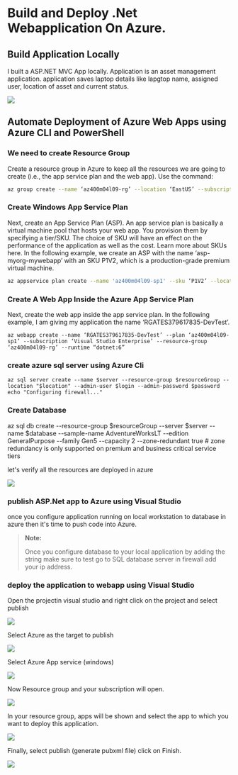 # Build and Deploy .Net Webapplication On Azure.

## Build Application Locally
I built a ASP.NET MVC App locally. Application is an asset management application. application saves laptop details like lapgtop name, assigned user, location of asset and current status.

![](https://github.com/AbiVavilala/ASP.NETApplication/blob/master/images/localhost.JPG)


## Automate Deployment of Azure Web Apps using Azure CLI and PowerShell


### We need to create Resource Group
Create a resource group in Azure to keep all the resources we are going to create (i.e., the app service plan and the web app). Use the command:

```bash
az group create --name ‘az400m04l09-rg’ --location ‘EastUS’ --subscription ‘Visual Studio Enterprise’


```


### Create Windows App Service Plan

Next, create an App Service Plan (ASP). An app service plan is basically a virtual machine pool that hosts your web app. You provision them by specifying a tier/SKU. The choice of SKU will have an effect on the performance of the application as well as the cost. Learn more about SKUs here. In the following example, we create an ASP with the name ‘asp-myorg-mywebapp’ with an SKU P1V2, which is a production-grade premium virtual machine.


```bash
az appservice plan create --name 'az400m04l09-sp1' --sku ‘P1V2’ --location  'EastUS' --resource-group ‘az400m04l09-rg’ --subscription ‘Visual Studio Enterprise’


```

### Create A Web App Inside the Azure App Service Plan

Next, create the web app inside the app service plan. In the following example, I am giving my application the name ‘RGATES379617835-DevTest’.

```
az webapp create --name ‘RGATES379617835-DevTest’ --plan ‘az400m04l09-sp1’ --subscription ‘Visual Studio Enterprise’ --resource-group ‘az400m04l09-rg’ --runtime “dotnet:6”

```

### create azure sql server using Azure Cli

```
az sql server create --name $server --resource-group $resourceGroup --location "$location" --admin-user $login --admin-password $password
echo "Configuring firewall..."
```

### Create Database 
az sql db create --resource-group $resourceGroup --server $server --name $database --sample-name AdventureWorksLT --edition GeneralPurpose --family Gen5 --capacity 2 --zone-redundant true # zone redundancy is only supported on premium and business critical service tiers

let's verify all the resources are deployed in azure

![](https://github.com/AbiVavilala/ASP.NETApplication/blob/master/images/resource%20created.JPG)


### publish ASP.Net app to Azure using Visual Studio

once you configure application running on local workstation to database in azure then it's time to push code into Azure.

> **Note:**
> 
> Once you configure database to your local application by adding the string make sure to test go to SQL database server in firewall add your ip address.

### deploy the application to webapp using Visual Studio

Open the projectin visual studio and right click on the project and select publish

![](https://github.com/AbiVavilala/ASP.NETApplication/blob/master/images/publish.JPG)

Select Azure as the target to publish

![](https://github.com/AbiVavilala/ASP.NETApplication/blob/master/images/publish1.JPG)

Select Azure App service (windows)

![](https://github.com/AbiVavilala/ASP.NETApplication/blob/master/images/publish2.JPG)

Now Resource group and your subscription will open. 

![](https://github.com/AbiVavilala/ASP.NETApplication/blob/master/images/publish3.JPG)

In your resource group, apps will be shown and select the app to which you want to deploy this application.

![](https://github.com/AbiVavilala/ASP.NETApplication/blob/master/images/publish4.JPG)


Finally, select publish (generate pubxml file) click on Finish.

![](https://github.com/AbiVavilala/ASP.NETApplication/blob/master/images/publish5.JPG)

